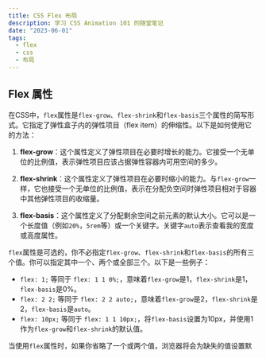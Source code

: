 ```yaml
---
title: CSS Flex 布局
description: 学习 CSS Animation 101 的随堂笔记
date: "2023-06-01"
tags:
  - flex
  - css
  - 布局
---
```



## Flex 属性

在CSS中，`flex`属性是`flex-grow`、`flex-shrink`和`flex-basis`三个属性的简写形式。它指定了弹性盒子内的弹性项目（flex item）的伸缩性。以下是如何使用它的方法：

1. **flex-grow**：这个属性定义了弹性项目在必要时增长的能力。它接受一个无单位的比例值，表示弹性项目应该占据弹性容器内可用空间的多少。

2. **flex-shrink**：这个属性定义了弹性项目在必要时缩小的能力。与`flex-grow`一样，它也接受一个无单位的比例值，表示在分配负空间时弹性项目相对于容器中其他弹性项目的收缩量。

3. **flex-basis**：这个属性定义了分配剩余空间之前元素的默认大小。它可以是一个长度值（例如`20%`，`5rem`等）或一个关键字。关键字`auto`表示查看我的宽度或高度属性。

`flex`属性是可选的，你不必指定`flex-grow`、`flex-shrink`和`flex-basis`的所有三个值。你可以指定其中一个、两个或全部三个。以下是一些例子：

- `flex: 1;` 等同于 `flex: 1 1 0%;`，意味着`flex-grow`是1，`flex-shrink`是1，`flex-basis`是0%。
- `flex: 2 2;` 等同于 `flex: 2 2 auto;`，意味着`flex-grow`是2，`flex-shrink`是2，`flex-basis`是`auto`。
- `flex: 10px;` 等同于 `flex: 1 1 10px;`，将`flex-basis`设置为10px，并使用1作为`flex-grow`和`flex-shrink`的默认值。

当使用`flex`属性时，如果你省略了一个或两个值，浏览器将会为缺失的值设置默认值。`flex-grow`的默认值是0，`flex-shrink`的默认值是1，`flex-basis`的默认值是`auto`。
